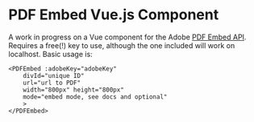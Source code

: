 # PDF Embed Vue.js Component

A work in progress on a Vue component for the Adobe [PDF Embed API](https://www.adobe.io/apis/documentcloud/dcsdk/pdf-embed.html). Requires a free(!) key to use, although the one included will work on localhost. Basic usage is:

```
<PDFEmbed :adobeKey="adobeKey" 
	divId="unique ID" 
	url="url to PDF"
	width="800px" height="800px"
	mode="embed mode, see docs and optional"
	>
</PDFEmbed>
```

